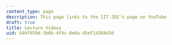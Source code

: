 ```yaml
---
content_type: page
description: This page links to the IIT-JEE's page on YouTube
draft: true
title: Lecture Videos
uid: 646f659d-3b6b-4f9c-8e6a-45ef14384d3d
---
```

